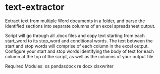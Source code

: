 # text-extractor
Extract text from multiple Word documents in a folder, and parse the identified sections into separate columns of an excel spreadsheet output.

Script will go through all .docx files and copy text starting from each start_word to its stop_word and conditional words. 
The text between the start and stop words will comprise of each column in the excel output. 
Configure your start and stop words identifying the body of text for each column at the top of the script, as well as the columns of your output file. 

Required Modules:
os
pandasdocx
re
docx
xlsxwriter
